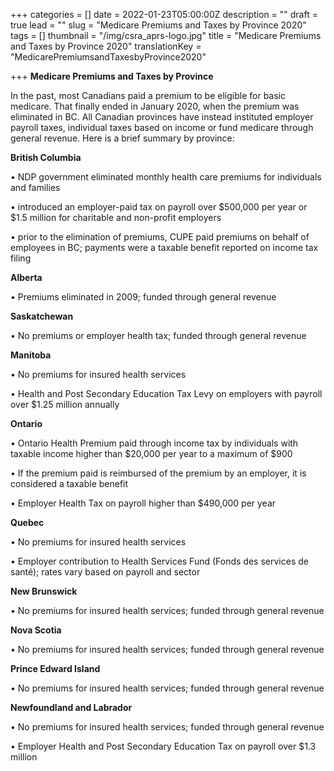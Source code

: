 +++
categories = []
date = 2022-01-23T05:00:00Z
description = ""
draft = true
lead = ""
slug = "Medicare Premiums and Taxes by Province 2020"
tags = []
thumbnail = "/img/csra_aprs-logo.jpg"
title = "Medicare Premiums and Taxes by Province 2020"
translationKey = "MedicarePremiumsandTaxesbyProvince2020"

+++
**Medicare Premiums and Taxes by Province**

In the past, most Canadians paid a premium to be eligible for basic medicare. That finally ended in January 2020, when the premium was eliminated in BC. All Canadian provinces have instead instituted employer payroll taxes, individual taxes based on income or fund medicare through general revenue. Here is a brief summary by province:

**British Columbia**

• NDP government eliminated monthly health care premiums for individuals and families

• introduced an employer-paid tax on payroll over $500,000 per year or $1.5 million for charitable and non-profit employers

• prior to the elimination of premiums, CUPE paid premiums on behalf of employees in BC; payments were a taxable benefit reported on income tax filing

**Alberta**

• Premiums eliminated in 2009; funded through general revenue

**Saskatchewan**

• No premiums or employer health tax; funded through general revenue

**Manitoba**

• No premiums for insured health services

• Health and Post Secondary Education Tax Levy on employers with payroll over $1.25 million annually

**Ontario**

• Ontario Health Premium paid through income tax by individuals with taxable income higher than $20,000 per year to a maximum of $900

• If the premium paid is reimbursed of the premium by an employer, it is considered a taxable benefit

• Employer Health Tax on payroll higher than $490,000 per year

**Quebec**

• No premiums for insured health services

• Employer contribution to Health Services Fund (Fonds des services de santé); rates vary based on payroll and sector

**New Brunswick**

• No premiums for insured health services; funded through general revenue

**Nova Scotia**

• No premiums for insured health services; funded through general revenue

**Prince Edward Island**

• No premiums for insured health services; funded through general revenue

**Newfoundland and Labrador**

• No premiums for insured health services; funded through general revenue

• Employer Health and Post Secondary Education Tax on payroll over $1.3 million